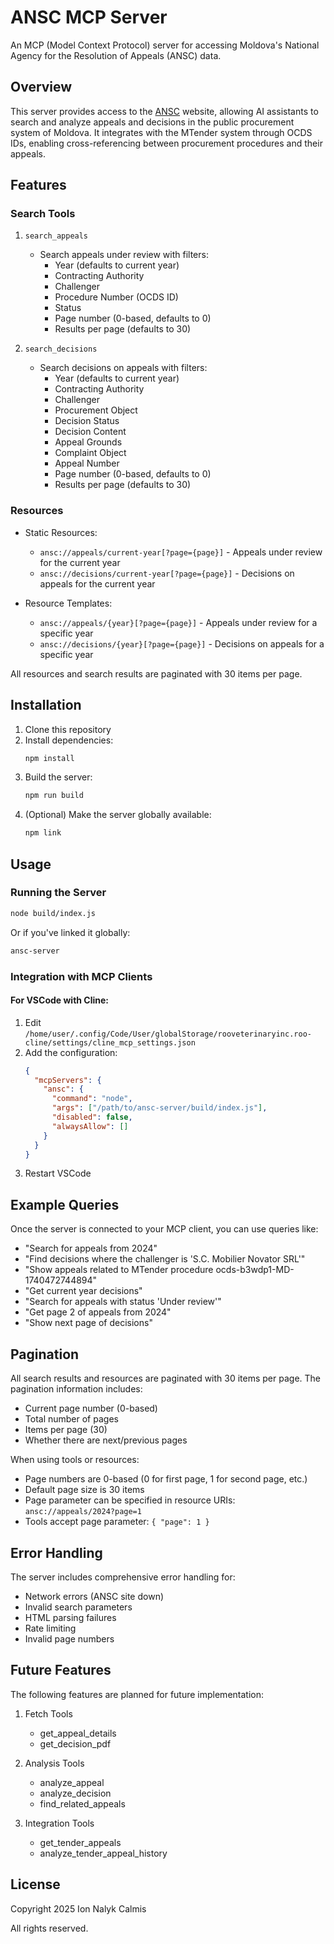 # ANSC MCP Server

An MCP (Model Context Protocol) server for accessing Moldova's National Agency for the Resolution of Appeals (ANSC) data.

## Overview

This server provides access to the [ANSC](https://www.ansc.md/) website, allowing AI assistants to search and analyze appeals and decisions in the public procurement system of Moldova. It integrates with the MTender system through OCDS IDs, enabling cross-referencing between procurement procedures and their appeals.

## Features

### Search Tools

1. `search_appeals`
   - Search appeals under review with filters:
     * Year (defaults to current year)
     * Contracting Authority
     * Challenger
     * Procedure Number (OCDS ID)
     * Status
     * Page number (0-based, defaults to 0)
     * Results per page (defaults to 30)

2. `search_decisions`
   - Search decisions on appeals with filters:
     * Year (defaults to current year)
     * Contracting Authority
     * Challenger
     * Procurement Object
     * Decision Status
     * Decision Content
     * Appeal Grounds
     * Complaint Object
     * Appeal Number
     * Page number (0-based, defaults to 0)
     * Results per page (defaults to 30)

### Resources

- Static Resources:
  * `ansc://appeals/current-year[?page={page}]` - Appeals under review for the current year
  * `ansc://decisions/current-year[?page={page}]` - Decisions on appeals for the current year

- Resource Templates:
  * `ansc://appeals/{year}[?page={page}]` - Appeals under review for a specific year
  * `ansc://decisions/{year}[?page={page}]` - Decisions on appeals for a specific year

All resources and search results are paginated with 30 items per page.

## Installation

1. Clone this repository
2. Install dependencies:
   ```bash
   npm install
   ```
3. Build the server:
   ```bash
   npm run build
   ```
4. (Optional) Make the server globally available:
   ```bash
   npm link
   ```

## Usage

### Running the Server

```bash
node build/index.js
```

Or if you've linked it globally:

```bash
ansc-server
```

### Integration with MCP Clients

#### For VSCode with Cline:

1. Edit `/home/user/.config/Code/User/globalStorage/rooveterinaryinc.roo-cline/settings/cline_mcp_settings.json`
2. Add the configuration:
   ```json
   {
     "mcpServers": {
       "ansc": {
         "command": "node",
         "args": ["/path/to/ansc-server/build/index.js"],
         "disabled": false,
         "alwaysAllow": []
       }
     }
   }
   ```
3. Restart VSCode

## Example Queries

Once the server is connected to your MCP client, you can use queries like:

- "Search for appeals from 2024"
- "Find decisions where the challenger is 'S.C. Mobilier Novator SRL'"
- "Show appeals related to MTender procedure ocds-b3wdp1-MD-1740472744894"
- "Get current year decisions"
- "Search for appeals with status 'Under review'"
- "Get page 2 of appeals from 2024"
- "Show next page of decisions"

## Pagination

All search results and resources are paginated with 30 items per page. The pagination information includes:
- Current page number (0-based)
- Total number of pages
- Items per page (30)
- Whether there are next/previous pages

When using tools or resources:
- Page numbers are 0-based (0 for first page, 1 for second page, etc.)
- Default page size is 30 items
- Page parameter can be specified in resource URIs: `ansc://appeals/2024?page=1`
- Tools accept page parameter: `{ "page": 1 }`

## Error Handling

The server includes comprehensive error handling for:
- Network errors (ANSC site down)
- Invalid search parameters
- HTML parsing failures
- Rate limiting
- Invalid page numbers

## Future Features

The following features are planned for future implementation:

1. Fetch Tools
   - get_appeal_details
   - get_decision_pdf

2. Analysis Tools
   - analyze_appeal
   - analyze_decision
   - find_related_appeals

3. Integration Tools
   - get_tender_appeals
   - analyze_tender_appeal_history

## License

Copyright 2025 Ion Nalyk Calmis

All rights reserved.